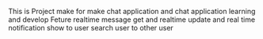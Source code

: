 This is Project make for make chat application and chat application learning and develop Feture realtime message get and realtime update and real time notification show to user search user to other user 
